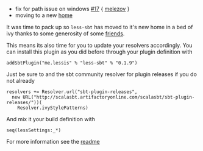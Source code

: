 * fix for path issue on windows [#17][i17] { [melezov][melezov] }
* moving to a new [home][sbtcom]

It was time to pack up so `less-sbt` has moved to it's new home in a bed of ivy thanks to
some generosity of some [friends][typesafe].

This means its also time for you to update your resolvers accordingly. You can install
this plugin as you did before through your plugin definition with

    addSbtPlugin("me.lessis" % "less-sbt" % "0.1.9")

Just be sure to and the sbt community resolver for plugin releases if you do not already

    resolvers += Resolver.url("sbt-plugin-releases",
      new URL("http://scalasbt.artifactoryonline.com/scalasbt/sbt-plugin-releases/"))(
        Resolver.ivyStylePatterns)

And mix it your build definition with

    seq(lessSettings:_*)
    
For more information see the [readme][readme]


[i17]: https://github.com/softprops/less-sbt/pull/17
[melezov]: https://github.com/melezov
[sbtcom]: http://www.scala-sbt.org/community.html
[typesafe]: http://www.typesafe.com/
[readme]: https://github.com/softprops/less-sbt#readme
